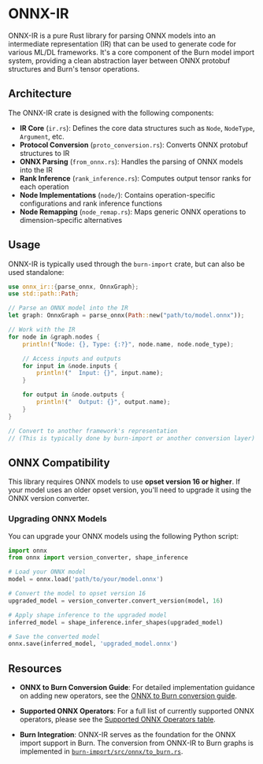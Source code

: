 # ONNX-IR

ONNX-IR is a pure Rust library for parsing ONNX models into an intermediate representation (IR) that
can be used to generate code for various ML/DL frameworks. It's a core component of the Burn model
import system, providing a clean abstraction layer between ONNX protobuf structures and Burn's
tensor operations.

## Architecture

The ONNX-IR crate is designed with the following components:

- **IR Core** (`ir.rs`): Defines the core data structures such as `Node`, `NodeType`, `Argument`,
  etc.
- **Protocol Conversion** (`proto_conversion.rs`): Converts ONNX protobuf structures to IR
- **ONNX Parsing** (`from_onnx.rs`): Handles the parsing of ONNX models into the IR
- **Rank Inference** (`rank_inference.rs`): Computes output tensor ranks for each operation
- **Node Implementations** (`node/`): Contains operation-specific configurations and rank inference
  functions
- **Node Remapping** (`node_remap.rs`): Maps generic ONNX operations to dimension-specific
  alternatives

## Usage

ONNX-IR is typically used through the `burn-import` crate, but can also be used standalone:

```rust
use onnx_ir::{parse_onnx, OnnxGraph};
use std::path::Path;

// Parse an ONNX model into the IR
let graph: OnnxGraph = parse_onnx(Path::new("path/to/model.onnx"));

// Work with the IR
for node in &graph.nodes {
    println!("Node: {}, Type: {:?}", node.name, node.node_type);

    // Access inputs and outputs
    for input in &node.inputs {
        println!("  Input: {}", input.name);
    }

    for output in &node.outputs {
        println!("  Output: {}", output.name);
    }
}

// Convert to another framework's representation
// (This is typically done by burn-import or another conversion layer)
```

## ONNX Compatibility

This library requires ONNX models to use **opset version 16 or higher**. If your model uses an older
opset version, you'll need to upgrade it using the ONNX version converter.

### Upgrading ONNX Models

You can upgrade your ONNX models using the following Python script:

```python
import onnx
from onnx import version_converter, shape_inference

# Load your ONNX model
model = onnx.load('path/to/your/model.onnx')

# Convert the model to opset version 16
upgraded_model = version_converter.convert_version(model, 16)

# Apply shape inference to the upgraded model
inferred_model = shape_inference.infer_shapes(upgraded_model)

# Save the converted model
onnx.save(inferred_model, 'upgraded_model.onnx')
```

## Resources

- **ONNX to Burn Conversion Guide**: For detailed implementation guidance on adding new operators,
  see the
  [ONNX to Burn conversion guide](https://github.com/tracel-ai/burn/blob/main/contributor-book/src/guides/onnx-to-burn-conversion-tool.md).

- **Supported ONNX Operators**: For a full list of currently supported ONNX operators, please see
  the
  [Supported ONNX Operators table](https://github.com/tracel-ai/burn/blob/main/crates/burn-import/SUPPORTED-ONNX-OPS.md).

- **Burn Integration**: ONNX-IR serves as the foundation for the ONNX import support in Burn. The
  conversion from ONNX-IR to Burn graphs is implemented in
  [`burn-import/src/onnx/to_burn.rs`](https://github.com/tracel-ai/burn/blob/main/crates/burn-import/src/onnx/to_burn.rs).
